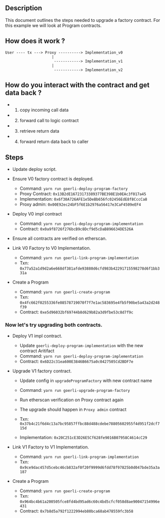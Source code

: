 ## Description

This document outlines the steps needed to upgrade a factory contract.
For this example we will look at Program contracts.

## How does it work ?

```
User ---- tx ---> Proxy ----------> Implementation_v0
                     |
                      ------------> Implementation_v1
                     |
                      ------------> Implementation_v2
```

## How do you interact with the contract and get data back ?

- 1) copy incoming call data
- 2) forward call to logic contract
- 3) retrieve return data
- 4) forward return data back to caller


## Steps

- Update deploy script.

- Ensure V0 factory contract is deployed.
    - Command: `yarn run goerli-deploy-program-factory`
    - Proxy Contract: `0x13B2dE16723173389377BE398E1b0EAc3f017a45`
    - Implementation: `0x6f30A726AFE1e5DeBb656fc02456EdE8f8CccCa8`
    - Proxy admin: `0x00E92ec24bF5f6E1b2976a56417e3CaF4509eEF4`


- Deploy V0 impl contract
    - Command: `yarn run goerli-deploy-program-implementation`
    - Contract: `0x0a9f8726f276bcB9c8Dcf9d5cDaB896634DE526A`


- Ensure all contracts are verified on etherscan.

- Link V0 Factory to V0 Implementation.
    - Command: `yarn run goerli-link-program-implementation`
    - Txn: `0x77a52a1d9d2a6e668df381afde93880d6cfd983b42291715598278d6f1bb331a`

- Create a Program
    - Command: `yarn run goerli-create-program`
    - Txn: `0x4fc662f0255336fe08578719070f7f7e1ac583695e4fb5f90be5a43a2d248f39`
    - Contract: `0xe5d96032bf69744b8d629b82a3d9fbe53c8d7f9c`


### Now let's try upgrading both contracts.


- Deploy V1 impl contract.
    - Update `goerli-deploy-program-implementation` with the new contract Aritifact
    - Command: `yarn run goerli-deploy-program-implementation`
    - Contract: `0x6D22c31ea600E3846B6675a0c0427505Cd2BDF7e`

- Upgrade V1 factory contract.
    - Update config in `upgradeProgramFactory` with new contract name
    - Command: `yarn run goerli-upgrade-program-factory`
    - Run etherscan verification on Proxy contract again
    - The upgrade should happen in `Proxy admin` contract

    - Txn: `0x37b4c21f6d4c13a7bc95857ffbc88d488cdebe78805602955f4d951f2dcf715d`
    - Implementation: `0x20C251cE3D26E5Cf628fe9016B07958C4614cC29`

- Link V1 Factory to V1 Implementation.
    - Command: `yarn run goerli-link-program-implementation`
    - Txn: `0x9ce9dac457d5cebc46cb832af0f20f9999d6fdd78f97825b0d047bde35a3a187`

- Create a Program
    - Command: `yarn run goerli-create-program`
    - Txn: `0x964bc4b61a200505fce8fd4bd95ad6c60c4bd5cfcf058d8ae90047154996e431`
    - Contract:  `0x7b8d5a792f1222994eb80bca68ab478559fc3b58`